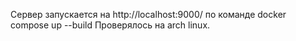 Сервер запускается на http://localhost:9000/ по команде docker compose up --build
Проверялось на arch linux.